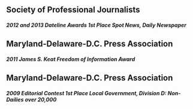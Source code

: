 
## Society of Professional Journalists
##### *2012 and 2013 Dateline Awards 1st Place Spot News, Daily Newspaper*

## Maryland-Delaware-D.C. Press Association
##### *2011 James S. Keat Freedom of Information Award*

## Maryland-Delaware-D.C. Press Association
##### *2009 Editorial Contest 1st Place Local Government, Division D: Non-Dailies over 20,000*

